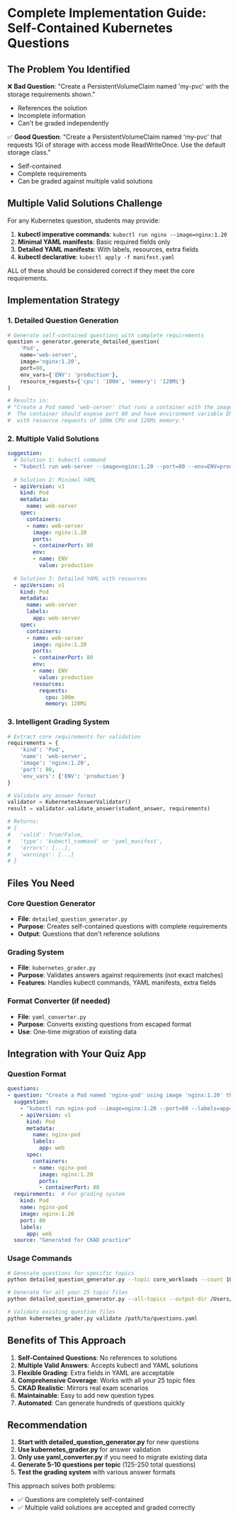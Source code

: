 # Complete Implementation Guide: Self-Contained Kubernetes Questions

## The Problem You Identified

❌ **Bad Question**: "Create a PersistentVolumeClaim named 'my-pvc' with the storage requirements shown."
- References the solution
- Incomplete information
- Can't be graded independently

✅ **Good Question**: "Create a PersistentVolumeClaim named 'my-pvc' that requests 1Gi of storage with access mode ReadWriteOnce. Use the default storage class."
- Self-contained
- Complete requirements
- Can be graded against multiple valid solutions

## Multiple Valid Solutions Challenge

For any Kubernetes question, students may provide:
1. **kubectl imperative commands**: `kubectl run nginx --image=nginx:1.20`
2. **Minimal YAML manifests**: Basic required fields only
3. **Detailed YAML manifests**: With labels, resources, extra fields
4. **kubectl declarative**: `kubectl apply -f manifest.yaml`

ALL of these should be considered correct if they meet the core requirements.

## Implementation Strategy

### 1. Detailed Question Generation
```python
# Generate self-contained questions with complete requirements
question = generator.generate_detailed_question(
    'Pod',
    name='web-server',
    image='nginx:1.20',
    port=80,
    env_vars={'ENV': 'production'},
    resource_requests={'cpu': '100m', 'memory': '128Mi'}
)

# Results in:
# "Create a Pod named 'web-server' that runs a container with the image 'nginx:1.20'. 
#  The container should expose port 80 and have environment variable ENV=production 
#  with resource requests of 100m CPU and 128Mi memory."
```

### 2. Multiple Valid Solutions
```yaml
suggestion:
  # Solution 1: kubectl command
  - "kubectl run web-server --image=nginx:1.20 --port=80 --env=ENV=production"
  
  # Solution 2: Minimal YAML
  - apiVersion: v1
    kind: Pod
    metadata:
      name: web-server
    spec:
      containers:
      - name: web-server
        image: nginx:1.20
        ports:
        - containerPort: 80
        env:
        - name: ENV
          value: production
  
  # Solution 3: Detailed YAML with resources
  - apiVersion: v1
    kind: Pod
    metadata:
      name: web-server
      labels:
        app: web-server
    spec:
      containers:
      - name: web-server
        image: nginx:1.20
        ports:
        - containerPort: 80
        env:
        - name: ENV
          value: production
        resources:
          requests:
            cpu: 100m
            memory: 128Mi
```

### 3. Intelligent Grading System
```python
# Extract core requirements for validation
requirements = {
    'kind': 'Pod',
    'name': 'web-server',
    'image': 'nginx:1.20',
    'port': 80,
    'env_vars': {'ENV': 'production'}
}

# Validate any answer format
validator = KubernetesAnswerValidator()
result = validator.validate_answer(student_answer, requirements)

# Returns:
# {
#   'valid': True/False,
#   'type': 'kubectl_command' or 'yaml_manifest',
#   'errors': [...],
#   'warnings': [...]
# }
```

## Files You Need

### Core Question Generator
- **File**: `detailed_question_generator.py`
- **Purpose**: Creates self-contained questions with complete requirements
- **Output**: Questions that don't reference solutions

### Grading System
- **File**: `kubernetes_grader.py`
- **Purpose**: Validates answers against requirements (not exact matches)
- **Features**: Handles kubectl commands, YAML manifests, extra fields

### Format Converter (if needed)
- **File**: `yaml_converter.py`
- **Purpose**: Converts existing questions from escaped format
- **Use**: One-time migration of existing data

## Integration with Your Quiz App

### Question Format
```yaml
questions:
- question: "Create a Pod named 'nginx-pod' using image 'nginx:1.20' that exposes port 80 and has the label app=web."
  suggestion:
    - "kubectl run nginx-pod --image=nginx:1.20 --port=80 --labels=app=web"
    - apiVersion: v1
      kind: Pod
      metadata:
        name: nginx-pod
        labels:
          app: web
      spec:
        containers:
        - name: nginx-pod
          image: nginx:1.20
          ports:
          - containerPort: 80
  requirements:  # For grading system
    kind: Pod
    name: nginx-pod
    image: nginx:1.20
    port: 80
    labels:
      app: web
  source: "Generated for CKAD practice"
```

### Usage Commands
```bash
# Generate questions for specific topics
python detailed_question_generator.py --topic core_workloads --count 10

# Generate for all your 25 topic files
python detailed_question_generator.py --all-topics --output-dir /Users/user/Documents/GitHub/kubelingo/questions/

# Validate existing question files
python kubernetes_grader.py validate /path/to/questions.yaml
```

## Benefits of This Approach

1. **Self-Contained Questions**: No references to solutions
2. **Multiple Valid Answers**: Accepts kubectl and YAML solutions
3. **Flexible Grading**: Extra fields in YAML are acceptable
4. **Comprehensive Coverage**: Works with all your 25 topic files
5. **CKAD Realistic**: Mirrors real exam scenarios
6. **Maintainable**: Easy to add new question types
7. **Automated**: Can generate hundreds of questions quickly

## Recommendation

1. **Start with detailed_question_generator.py** for new questions
2. **Use kubernetes_grader.py** for answer validation
3. **Only use yaml_converter.py** if you need to migrate existing data
4. **Generate 5-10 questions per topic** (125-250 total questions)
5. **Test the grading system** with various answer formats

This approach solves both problems:
- ✅ Questions are completely self-contained
- ✅ Multiple valid solutions are accepted and graded correctly